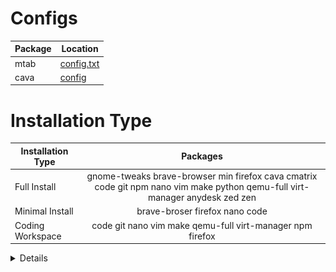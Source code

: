 

# Configs
|Package|Location|
|---|---|
|mtab|[config.txt](dotfiles/mtab/config.txt)|
|cava|[config](dotfiles/cava/config)
# Installation Type

 |Installation Type|Packages|
 |---|:---:|
 |Full Install|gnome-tweaks brave-browser min firefox cava cmatrix code git npm nano vim make python qemu-full virt-manager anydesk zed zen|
 |Minimal Install|brave-broser firefox nano code|
 |Coding Workspace|code git nano vim make qemu-full virt-manager npm firefox|
<details>
 <h1><summary> Wallpapers</summary></h1>
 
![arch_grubbox](Wallpapers/arch_gruvbox.png)
![astronaut](Wallpapers/astronaut.png)
![drive](Wallpapers/drive.jpg)
![drive_sunset](Wallpapers/drive_sunset.jpg)
![escapeKey_keyboard](Wallpapers/escapeKey_keyboard.png)
![light_computer_gruvbox](Wallpapers/light_computer_gruvbox.png)
![pixelart_programmer](Wallpapers/pixelart_programmer.jpg)
![archfoc](Wallpapers/archfox_blue.png)
![xorg_meme](Wallpapers/xorg_meme.png)
</details>
